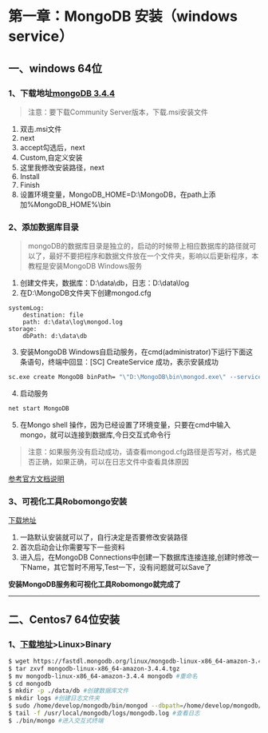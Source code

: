 # 第一章：MongoDB 安装（windows service）
## 一、windows 64位
### 1、下载地址[mongoDB 3.4.4](https://www.mongodb.com/download-center?jmp=nav)
 >注意：要下载Community Server版本，下载.msi安装文件
1. 双击.msi文件
2. next
3. accept勾选后，next
4. Custom,自定义安装
5. 这里我修改安装路径，next
6. Install
7. Finish
8. 设置环境变量，MongoDB_HOME=D:\MongoDB，在path上添加%MongoDB_HOME%\bin

### 2、添加数据库目录
> mongoDB的数据库目录是独立的，启动的时候带上相应数据库的路径就可以了，最好不要把程序和数据文件放在一个文件夹，影响以后更新程序，本教程是安装MongoDB Windows服务
1. 创建文件夹，数据库：D:\data\db，日志：D:\data\log
2. 在D:\MongoDB文件夹下创建mongod.cfg
```
systemLog:
    destination: file
    path: d:\data\log\mongod.log
storage:
    dbPath: d:\data\db
```
3. 安装MongoDB Windows自启动服务，在cmd(administrator)下运行下面这条语句，终端中回显：[SC] CreateService 成功，表示安装成功
```bat
sc.exe create MongoDB binPath= "\"D:\MongoDB\bin\mongod.exe\" --service --config=\"D:\MongoDB\mongod.cfg\"" DisplayName= "MongoDB" start= "auto"
```
4. 启动服务
```bat
net start MongoDB
```
5. 在Mongo shell 操作，因为已经设置了环境变量，只要在cmd中输入mongo，就可以连接到数据库,今日交互式命令行

> 注意：如果服务没有启动成功，请查看mongod.cfg路径是否写对，格式是否正确，如果正确，可以在日志文件中查看具体原因

[参考官方文档说明](https://docs.mongodb.com/manual/tutorial/install-mongodb-on-windows/)

### 3、可视化工具Robomongo安装

  [下载地址](https://robomongo.org/)
1. 一路默认安装就可以了，自行决定是否要修改安装路径
2. 首次启动会让你需要写下一些资料
3. 进入后，在MongoDB Connections中创建一下数据库连接连接,创建时修改一下Name，其它暂时不用写,Test一下，没有问题就可以Save了

**安装MongoDB服务和可视化工具Robomongo就完成了**
****

## 二、Centos7 64位安装
### 1、[下载地址](https://www.mongodb.com/download-center?jmp=nav#community)>Linux>Binary
```sh
$ wget https://fastdl.mongodb.org/linux/mongodb-linux-x86_64-amazon-3.4.4.tgz
$ tar zxvf mongodb-linux-x86_64-amazon-3.4.4.tgz
$ mv mongodb-linux-x86_64-amazon-3.4.4 mongodb #重命名
$ cd mongodb
$ mkdir -p ./data/db #创建数据库文件
$ mkdir logs #创建日志文件夹
$ sudo /home/develop/mongodb/bin/mongod --dbpath=/home/develop/mongodb/data/db --logpath=/home/develop/mongodb/logs/mongodb.log --fork #启动数据库
$ tail -f /usr/local/mongodb/logs/mongodb.log #查看日志
$ ./bin/mongo #进入交互式终端
```
